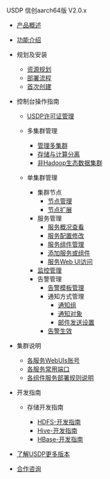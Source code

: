 <div class="sidebar_title icon_"> USDP 信创aarch64版 V2.0.x</div>   



* [产品概述](usdpdc/xc_aarch64_2.0.x/README)

* [功能介绍](usdpdc/xc_aarch64_2.0.x/release_notes)

* 规划及安装
  * [资源规划](usdpdc/xc_aarch64_2.0.x/plan&create/deploy_plan)
  * [部署流程](usdpdc/xc_aarch64_2.0.x/plan&create/install)
  * [首次创建](usdpdc/xc_aarch64_2.0.x/plan&create/first_create)
  
* 控制台操作指南
  * [USDP许可证管理](usdpdc/license/license)
  * 多集群管理
  
    * [管理多集群](usdpdc/clusters/clusters)
    * [存储与计算分离](usdpdc/clusters/clusters_separation)
    * [非Hadoop生态数据集群](usdpdc/clusters/clusters_others)
  * 单集群管理
    * 集群节点
      * [节点管理](usdpdc/webconsole/node)
      * [节点扩展](usdpdc/webconsole/node_add)
    * 服务管理
      * [服务概况查看](usdpdc/webconsole/service_state)
      * [服务配置修改](usdpdc/webconsole/service_config)
      * [服务组件管理](usdpdc/webconsole/service_component)
      * [添加服务或组件](usdpdc/webconsole/service_extension)
      * [服务Web UI访问](usdpdc/webconsole/service_web)
    * [监控管理](usdpdc/webconsole/monitor)
    * 告警管理
      * [告警模板管理](usdpdc/webconsole/alarmTemplate)
      * 通知方式管理
        * [通知组](usdpdc/webconsole/alarmInform_group)
        * [通知对象](usdpdc/webconsole/alarmInform_object)
        * [邮件发送设置](usdpdc/webconsole/alarmInform_email)
      * [告警生效](usdpdc/webconsole/alarmTemplate_work)
  
* 集群说明
  * [各服务WebUIs账号](usdpdc/xc_aarch64_2.0.x/cluster_notes/login)
  * [各服务常用端口](usdpdc/xc_aarch64_2.0.x/cluster_notes/ports)
  * [各组件服务部署规则说明](usdpdc/xc_aarch64_2.0.x/cluster_notes/rule)
  
* 开发指南
  * 存储开发指南
    * [HDFS-开发指南](usdpdc/developer/hdfs)
    * [Hive-开发指南](usdpdc/developer/hive)
    * [HBase-开发指南](usdpdc/developer/hbase)
    
    <!--任务开发指南-->
    
    <!--[调度服务-Airflow](usdpdc/schedule/airflow)-->
    
    <!--元数据开发指南-->
    
    <!--[Atlas-开发指南](usdpdc/developer/atlas)-->
    
    <!--安全开发指南-->
    
    <!--[Ranger-开发指南](usdpdc/developer/ranger)-->
  
* [了解USDP更多版本](usdpdc/component/version)

* [合作咨询](https://spt.ucloud.cn/30001)

